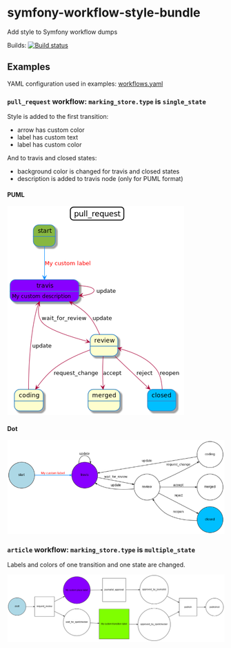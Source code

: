 # symfony-workflow-style-bundle

Add style to Symfony workflow dumps

Builds: 
[![Build status][Travis Master image]][Travis Master]

## Examples

YAML configuration used in examples: [workflows.yaml][PUML example]

### `pull_request` workflow: `marking_store.type` is `single_state`

Style is added to the first transition:
- arrow has custom color
- label has custom text
- label has custom color

And to travis and closed states:
- background color is changed for travis and closed states
- description is added to travis node (only for PUML format)

#### PUML
[![Example][PUML example image]][PUML example image]

#### Dot
[![Example][Dot example image]][Dot example image]

### `article` workflow: `marking_store.type` is `multiple_state`

Labels and colors of one transition and one state are changed.

[![Example][Dot multiple state example image]][Dot multiple state example image]

[Travis Master image]: https://travis-ci.org/alexislefebvre/SymfonyWorkflowStyleBundle.svg?branch=master
[Travis Master]: https://travis-ci.org/alexislefebvre/SymfonyWorkflowStyleBundle

[PUML example]: ./tests/App/workflows.yaml
[PUML example image]: ./tests/fixtures/puml/arrow/complex-state-machine-nomarking.png
[Dot example image]: ./tests/fixtures/dot/complex-state-machine-nomarking.png
[Dot multiple state example image]: ./tests/fixtures/dot/complex-multiple-state-machine-nomarking.png
